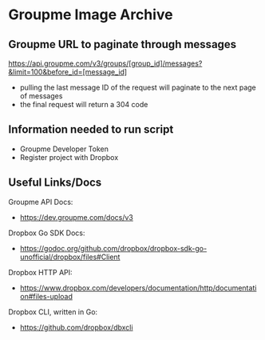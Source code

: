 # Groupme Image Archive

## Groupme URL to paginate through messages
https://api.groupme.com/v3/groups/[group_id]/messages?&limit=100&before_id=[message_id]
- pulling the last message ID of the request will paginate to the next page of messages
- the final request will return a 304 code

## Information needed to run script
- Groupme Developer Token
- Register project with Dropbox


## Useful Links/Docs
Groupme API Docs:
- https://dev.groupme.com/docs/v3

Dropbox Go SDK Docs:
- https://godoc.org/github.com/dropbox/dropbox-sdk-go-unofficial/dropbox/files#Client

Dropbox HTTP API:
- https://www.dropbox.com/developers/documentation/http/documentation#files-upload

Dropbox CLI, written in Go:
- https://github.com/dropbox/dbxcli
